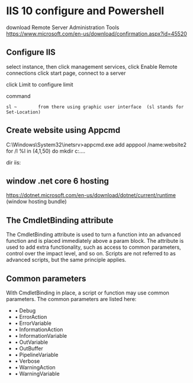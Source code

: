 # IIS 10 configure and Powershell

download  Remote Server Administration Tools
https://www.microsoft.com/en-us/download/confirmation.aspx?id=45520

## Configure IIS

select instance, then click management services, click Enable Remote connections
click start page, connect to a server

click Limit to configure limit

command

    sl ~        from there using graphic user interface  (sl stands for Set-Location)

## Create website using Appcmd

C:\Windows\System32\inetsrv>appcmd.exe add apppool /name:website2
for /l %l in (4,1,50) do mkdir c:\....

dir iis:

## window .net core 6 hosting
https://dotnet.microsoft.com/en-us/download/dotnet/current/runtime (window hosting bundle)

## The CmdletBinding attribute

The CmdletBinding attribute is used to turn a function into an advanced function and is placed immediately above a param block. The attribute is used to add extra functionality, such as access to common parameters, control over the impact level, and so on. Scripts are not referred to as advanced scripts, but the same principle applies.

## Common parameters
With CmdletBinding in place, a script or function may use common parameters. The common 
parameters are listed here:

-   • Debug
-   • ErrorAction
-   • ErrorVariable
-   • InformationAction
-   • InformationVariable
-   • OutVariable
-   • OutBuffer
-   • PipelineVariable
-   • Verbose
-   • WarningAction
-   • WarningVariable
